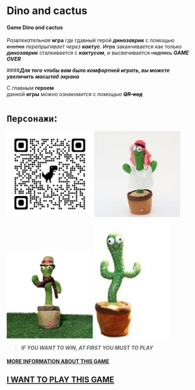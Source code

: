 # Dino and cactus
#### Game Dino and cactus 
_Развлекательная_ **игра** где гдавный герой ***динозаврик*** с помощью ~~кнопки~~ _перепрыгивает_ _через_ ***кактус***. ~~Игра~~ заканчивается как только ***динозаврик*** сталкивается с ***кактусом***, и высвечивается ~~надпись~~ ***GAME OVER***

####*__Для того чтобы вам было комфортней играть, вы можете увеличить масштаб экрана__*  

С главным **героем**  
данной  **игры** можно ознакомится  c _помощью_ ~~***QR-код***~~ 

# `Персонажи`:

![Dino](foto/qrcode_dinoworldexpo.com.png) ![Cactus](foto/32a3870a5043b7c005cc51e03c6fef0673435be1_original.jpeg)

![Cactus](foto/1.1-6.jpg)              ![Cactus](foto/a33a2f18-0041-4c27-a52c-e274ca1d1d04.jpg)


> ***IF YOU WANT TO WIN, AT FIRST YOU MUST TO PLAY***



#### __[MORE INFORMATION ABOUT THIS GAME](https://dino-chrome.com/)__


## [I WANT TO PLAY THIS GAME](https://alexandr4412oi.github.io/Alexandr4412oi.github-games-io/) 

